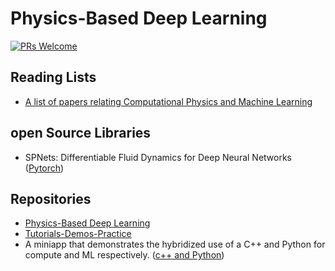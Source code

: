 # Physics-Based Deep Learning

[![PRs Welcome](https://img.shields.io/badge/PRs-welcome-brightgreen.svg?style=flat-square)](http://makeapullrequest.com)


## Reading Lists
*  [A list of papers relating Computational Physics and Machine Learning](https://github.com/loliverhennigh/Computational-Physics-and-Machine-Learning-Reading-List)

## open Source Libraries
* SPNets: Differentiable Fluid Dynamics for Deep Neural Networks ([Pytorch](https://github.com/cschenck/SmoothParticleNets))


## Repositories
* [Physics-Based Deep Learning](https://github.com/thunil/Physics-Based-Deep-Learning)
* [Tutorials-Demos-Practice](https://github.com/omersan/Romit-Practice)
* A miniapp that demonstrates the hybridized use of a C++ and Python for compute and ML respectively. ([c++ and Python](https://github.com/Romit-Maulik/CBurgers))
